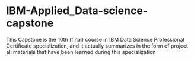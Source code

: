 # IBM-Applied_Data-science-capstone
This Capstone is the 10th (final) course in IBM Data Science Professional Certificate specialization, and it actually summarizes in the form of project all materials that have been learned during this specialization
